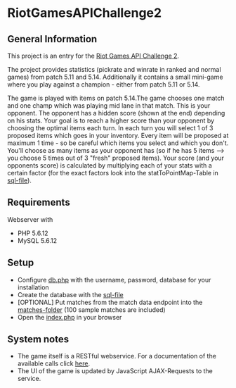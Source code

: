 # RiotGamesAPIChallenge2
## General Information
This project is an entry for the [Riot Games API Challenge 2](https://developer.riotgames.com/discussion/announcements/show/2lxEyIcE).


The project provides statistics (pickrate and winrate in ranked and normal games) from patch 5.11 and 5.14. Additionally it contains a small mini-game where you play against a champion - either from patch 5.11 or 5.14.

The game is played with items on patch 5.14.The game chooses one match and one champ which was playing mid lane in that match. This is your opponent. The opponent has a hidden score (shown at the end) depending on his stats. Your goal is to reach a higher score than your opponent by choosing the optimal items each turn. In each turn you will select 1 of 3 proposed items which goes in your inventory. Every item will be proposed at maximum 1 time - so be careful which items you select and which you don't. You'll choose as many items as your opponent has (so if he has 5 items --> you choose 5 times out of 3 "fresh" proposed items). Your score (and your opponents score) is calculated by multiplying each of your stats with a certain factor (for the exact factors look into the statToPointMap-Table in [sql-file](sql/riotchallenger2.sql)).

## Requirements
Webserver with
- PHP 5.6.12
- MySQL 5.6.12
## Setup
- Configure [db.php](db.php) with the username, password, database for your installation
 - Create the database with the [sql-file](sql/riotchallenger2.sql)
 - [OPTIONAL] Put matches from the match data endpoint into the [matches-folder](matches/) (100 sample matches are included)
 - Open the [index.php](index.php) in your browser

## System notes
- The game itself is a RESTful webservice. For a documentation of the available calls click [here](documentation/game.md).
- The UI of the game is updated by JavaScript AJAX-Requests to the service.
